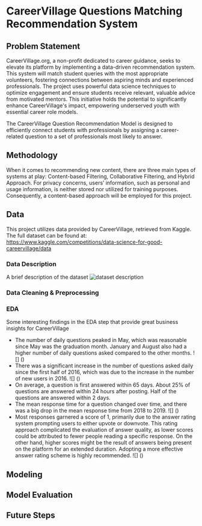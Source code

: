 # CareerVillage Questions Matching Recommendation System
## Problem Statement
CareerVillage.org, a non-profit dedicated to career guidance, seeks to elevate its platform by implementing a data-driven recommendation system. This system will match student queries with the most appropriate volunteers, fostering connections between aspiring minds and experienced professionals. The project uses powerful data science techniques to optimize engagement and ensure students receive relevant, valuable advice from motivated mentors. This initiative holds the potential to significantly enhance CareerVillage's impact, empowering underserved youth with essential career role models.

The CareerVillage Question Recommendation Model is designed to efficiently connect students with professionals by assigning a career-related question to a set of professionals most likely to answer. 

## Methodology
When it comes to recommending new content, there are three main types of systems at play: Content-based Filtering, Collaborative Filtering, and Hybrid Approach. 
For privacy concerns, users’ information, such as personal and usage information, is neither stored nor utilized for training purposes. Consequently, a content-based approach will be employed for this project.

## Data
This project utilizes data provided by CareerVillage, retrieved from Kaggle. The full dataset can be found at: https://www.kaggle.com/competitions/data-science-for-good-careervillage/data

### Data Description
A brief description of the dataset
![dataset description](https://github.com/dqminhv/careervillage-question-recommendation-system/blob/main/document/careervillage.org_database.png?raw=true)
### Data Cleaning & Preprocessing
### EDA
Some interesting findings in the EDA step that provide great business insights for CareerVillage
* The number of daily questions peaked in May, which was reasonable since May was the graduation month. January and August also had a higher number of daily questions asked compared to the other months.
  ![] ()
* There was a significant increase in the number of questions asked daily since the first half of 2016, which was due to the increase in the number of new users in 2016.
  ![] ()
* On average, a question is first answered within 65 days. About 25% of questions are answered within 24 hours after posting. Half of the questions are answered within 2 days.
* The mean response time for a question changed over time, and there was a big drop in the mean response time from 2018 to 2019.
  ![] ()
* Most responses garnered a score of 1, primarily due to the answer rating system prompting users to either upvote or downvote. This rating approach complicated the evaluation of answer quality, as lower scores could be attributed to fewer people reading a specific response. On the other hand, higher scores might be the result of answers being present on the platform for an extended duration. Adopting a more effective answer rating scheme is highly recommended.
  ![] ()
## Modeling
## Model Evaluation
## Future Steps
